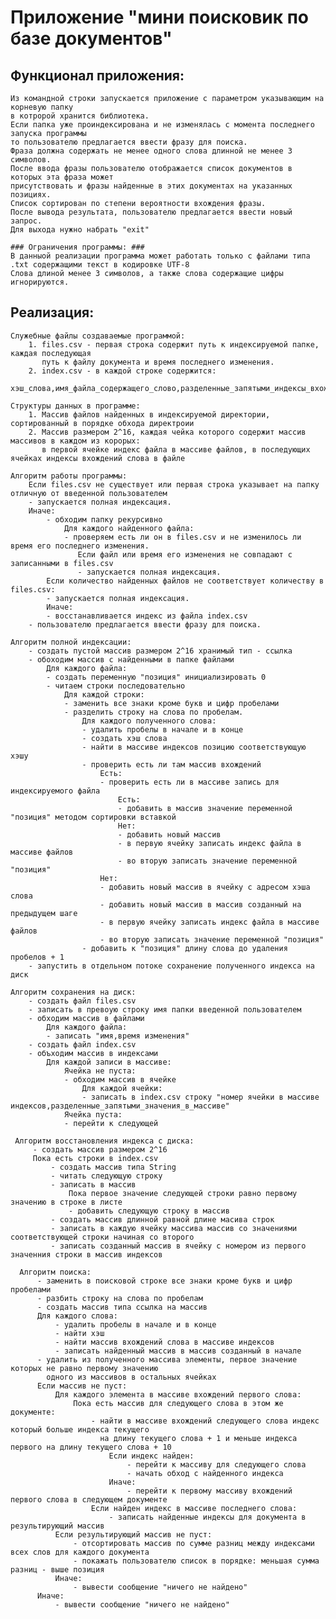 # Приложение "мини поисковик по базе документов" #

## Функционал приложения: ##
    Из командной строки запускается приложение с параметром указывающим на корневую папку
    в котророй хранится библиотека.
    Если папка уже проиндексирована и не изменялась с момента последнего запуска программы
    то пользователю предлагается ввести фразу для поиска.
    Фраза должна содержать не менее одного слова длинной не менее 3 символов.
    После ввода фразы пользователю отображается список документов в которых эта фраза может
    присутствовать и фразы найденные в этих документах на указанных позициях. 
    Список сортирован по степени вероятности вхождения фразы.
    После вывода результата, пользователю предлагается ввести новый запрос.
    Для выхода нужно набрать "exit"
    
    ### Ограничения программы: ###
    В данныой реализации программа может работать только с файлами типа .txt содержащими текст в кодировке UTF-8
    Слова длиной менее 3 символов, а также слова содержащие цифры игнорируются.
    
## Реализация: ##
    Служебные файлы создаваемые программой:
        1. files.csv - первая строка содержит путь к индексируемой папке, каждая последующая
           путь к файлу документа и время последнего изменения.
        2. index.csv - в каждой строке содержится:
           хэш_слова,имя_файла_содержащего_слово,разделенные_запятыми_индексы_вхождений_слова_в_документ
        
    Структуры данных в программе:
        1. Массив файлов найденных в индексируемой директории, сортированный в порядке обхода директроии
        2. Массив размером 2^16, каждая чейка которого содержит массив массивов в каждом из корорых: 
           в первой ячейке индекс файла в массиве файлов, в последующих ячейках индексы вхождений слова в файле
           
    Алгоритм работы программы:
        Если files.csv не существует или первая строка указывает на папку отличную от введенной пользователем 
        - запускается полная индексация.
        Иначе: 
            - обходим папку рекурсивно 
                Для каждого найденного файла: 
                - проверяем есть ли он в files.csv и не изменилось ли время его последнего изменения.
                   Если файл или время его изменения не совпадают с записанными в files.csv 
                   - запускается полная индексация.
            Если количество найденных файлов не соответствует количеству в files.csv:
            - запускается полная индексация.
            Иначе: 
            - восстанавливается индекс из файла index.csv 
        - пользователю предлагается ввести фразу для поиска. 
        
    Алгоритм полной индексации:
        - создать пустой массив размером 2^16 хранимый тип - ссылка 
        - обоходим массив с найденными в папке файлами 
            Для каждого файла: 
            - создать переменную "позиция" инициализировать 0 
            - читаем строки последовательно
                Для каждой строки: 
                - заменить все знаки кроме букв и цифр пробелами 
                - разделить строку на слова по пробелам.
                    Для каждого полученного слова:
                    - удалить пробелы в начале и в конце 
                    - создать хэш слова
                    - найти в массиве индексов позицию соответствующую хэшу 
                    - проверить есть ли там массив вхождений 
                        Есть:
                        - проверить есть ли в массиве запись для индексируемого файла
                            Есть:
                            - добавить в массив значение переменной "позиция" методом сортировки вставкой
                            Нет:
                            - добавить новый массив
                            - в первую ячейку записать индекс файла в массиве файлов
                            - во вторую записать значение переменной "позиция"
                        Нет:
                        - добавить новый массив в ячейку с адресом хэша слова
                        - добавить новый массив в массив созданный на предыдущем шаге
                        - в первую ячейку записать индекс файла в массиве файлов
                        - во вторую записать значение переменной "позиция"
                    - добавить к "позиция" длину слова до удаления пробелов + 1
        - запустить в отдельном потоке сохранение полученного индекса на диск
        
    Алгоритм сохранения на диск:
        - создать файл files.csv
        - записать в превоую строку имя папки введенной пользователем
        - обходим массив в файлами
            Для каждого файла:
            - записать "имя,время изменения"
        - создать файл index.csv
        - объходим массив в индексами
            Для каждой записи в массиве:
                Ячейка не пуста:
                - обходим массив в ячейке
                    Для каждой ячейки:
                    - записать в index.csv строку "номер ячейки в массиве индексов,разделенные_запятыми_значения_в_массиве"
                Ячейка пуста:
                - перейти к следующей
                
     Алгоритм восстановления индекса с диска:
         - создать массив размером 2^16
         Пока есть строки в index.csv
             - создать массив типа String
             - читать следующую строку
             - записать в массив
                 Пока первое значение следующей строки равно первому значению в строке в листе
                 - добавить следующую строку в массив
             - создать массив длинной равной длине масива строк
             - записать в каждую ячейку массива массив со значениями соответствующей строки начиная со второго
             - записать созданный массив в ячейку с номером из первого значенния строки в массив индексов
       
      Алгоритм поиска:
          - заменить в поисковой строке все знаки кроме букв и цифр пробелами
          - разбить строку на слова по пробелам
          - создать массив типа ссылка на массив
          Для каждого слова:
              - удалить пробелы в начале и в конце
              - найти хэш
              - найти массив вхождений слова в массиве индексов
              - записать найденный массив в массив созданный в начале
          - удалить из полученного массива элементы, первое значение которых не равно первому значению 
            одного из массивов в остальных ячейках
          Если массив не пуст:
              Для каждого элемента в массиве вхождений первого слова:
                  Пока есть массив для следующего слова в этом же документе:
                      - найти в массиве вхождений следующего слова индекс который больше индекса текущего 
                        на длину текущего слова + 1 и меньше индекса первого на длину текущего слова + 10
                          Если индекс найден:
                              - перейти к массиву для следующего слова
                              - начать обход с найденного индекса
                          Иначе:
                              - перейти к первому массиву вхождений первого слова в следующем документе
                      Если найден индекс в массиве последнего слова:
                          - записать найденные индексы для документа в результирующий массив
              Если результирующий массив не пуст:
                  - отсортировать массив по сумме разниц между индексами всех слов для каждого документа
                  - покажать пользователю список в порядке: меньшая сумма разниц - выше позиция
              Иначе:
                  - вывести сообщение "ничего не найдено"
          Иначе:
              - вывести сообщение "ничего не найдено"
      
